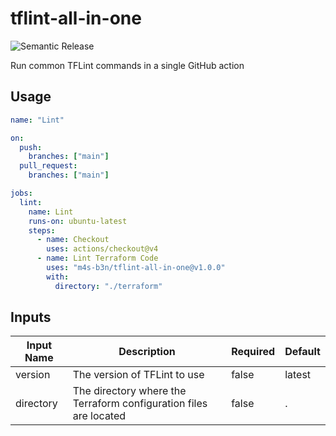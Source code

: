 # tflint-all-in-one

![Semantic Release](https://github.com/m4s-b3n/tflint-all-in-one/actions/workflows/test-and-release.yml/badge.svg)

Run common TFLint commands in a single GitHub action

## Usage

```yaml
name: "Lint"

on:
  push:
    branches: ["main"]
  pull_request:
    branches: ["main"]

jobs:
  lint:
    name: Lint
    runs-on: ubuntu-latest    
    steps:
      - name: Checkout
        uses: actions/checkout@v4
      - name: Lint Terraform Code
        uses: "m4s-b3n/tflint-all-in-one@v1.0.0"
        with:
          directory: "./terraform"
```

## Inputs

| Input Name | Description | Required | Default |
| --- | --- | --- | --- |
| version | The version of TFLint to use | false | latest |
| directory | The directory where the Terraform configuration files are located | false | . |
